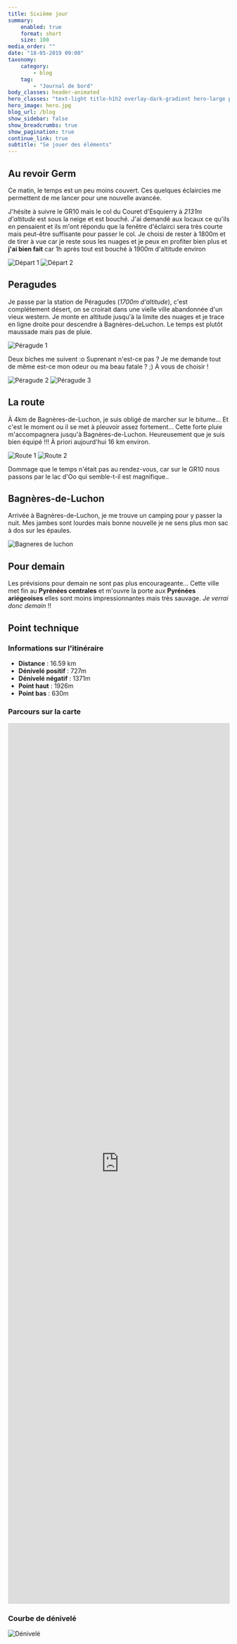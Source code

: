 ```yaml
---
title: Sixième jour
summary:
    enabled: true
    format: short
    size: 100
media_order: ""
date: "18-05-2019 09:00"
taxonomy:
    category:
        - blog
    tag:
        - "Journal de bord"
body_classes: header-animated
hero_classes: "text-light title-h1h2 overlay-dark-gradient hero-large parallax"
hero_image: hero.jpg
blog_url: /blog
show_sidebar: false
show_breadcrumbs: true
show_pagination: true
continue_link: true
subtitle: "Se jouer des éléments"
---
```


## Au revoir Germ

Ce matin, le temps est un peu moins couvert. Ces quelques éclaircies me permettent de me lancer pour une nouvelle avancée.

J'hésite à suivre le GR10 mais le col du Couret d'Esquierry à _2131m d'altitude_ est sous la neige et est bouché. J'ai demandé aux locaux ce qu'ils en pensaient et ils m'ont répondu que la fenêtre d'éclairci sera très courte mais peut-être suffisante pour passer le col. Je choisi de rester à 1800m et de tirer à vue car je reste sous les nuages et je peux en profiter bien plus et **j'ai bien fait** car 1h après tout est bouché à 1900m d'altitude environ

![Départ 1](depart-1.jpg)
![Départ 2](depart-2.jpg)

## Peragudes

Je passe par la station de Péragudes (_1700m d'altitude_), c'est complétement désert, on se croirait dans une vielle ville abandonnée d'un vieux western. Je monte en altitude jusqu'à la limite des nuages et je trace en ligne droite pour descendre à Bagnères-deLuchon. Le temps est plutôt maussade mais pas de pluie.

![Péragude 1](peragude-1.jpg)

Deux biches me suivent :o Suprenant n'est-ce pas ? Je me demande tout de même est-ce mon odeur ou ma beau fatale ? ;) À vous de choisir !

![Péragude 2](peragude-2.jpg)
![Péragude 3](peragude-3.jpg)

## La route

À 4km de Bagnères-de-Luchon, je suis obligé de marcher sur le bitume... Et c'est le moment ou il se met à pleuvoir assez fortement... Cette forte pluie m'accompagnera jusqu'à Bagnères-de-Luchon. Heureusement que je suis bien équipé !!! À priori aujourd'hui 16 km environ.

![Route 1](route-1.jpg)
![Route 2](route-2.jpg)

Dommage que le temps n'était pas au rendez-vous, car sur le GR10 nous passons par le lac d'Oo qui semble-t-il est magnifique..

## Bagnères-de-Luchon

Arrivée à Bagnères-de-Luchon, je me trouve un camping pour y passer la nuit. Mes jambes sont lourdes mais bonne nouvelle je ne sens plus mon sac à dos sur les épaules.

![Bagneres de luchon](bagneres-de-luchon.jpg)

## Pour demain

Les prévisions pour demain ne sont pas plus encourageante... Cette ville met fin au **Pyrénées centrales** et m'ouvre la porte aux **Pyrénées ariégeoises** elles sont moins impressionnantes mais très sauvage. _Je verrai donc demain_ !!

## Point technique

### Informations sur l'itinéraire

-   **Distance** : 16.59 km
-   **Dénivelé positif** : 727m
-   **Dénivelé négatif** : 1371m
-   **Point haut** : 1926m
-   **Point bas** : 630m

### Parcours sur la carte

<iframe style="width: 100%; height: 50vh;" frameborder="0" scrolling="no" src="https://www.visorando.com/index.php?component=externe&task=showCarte&idRandonnee=2091042&satellite=1&carte=1&navigation=1&panZoom=1&mousePosition=1&scaleLine=1"></iframe>

### Courbe de dénivelé

![Dénivelé](denivele.png)
